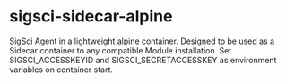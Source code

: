 # sigsci-sidecar-alpine

SigSci Agent in a lightweight alpine container. Designed to be used as a Sidecar container to any compatible Module installation. Set SIGSCI_ACCESSKEYID and SIGSCI_SECRETACCESSKEY as environment variables on container start.
